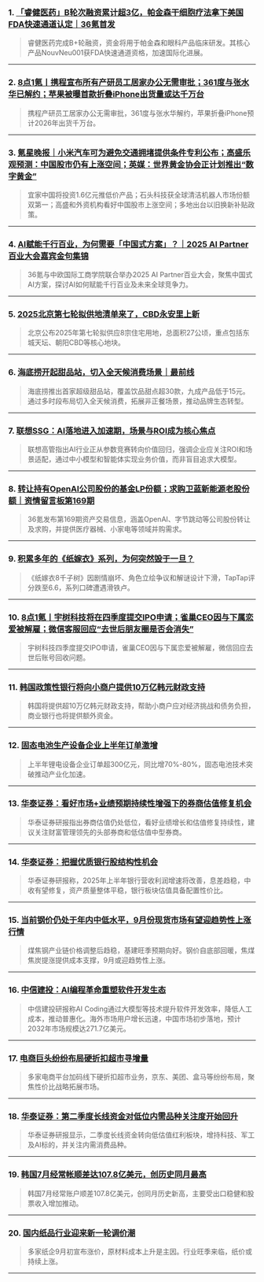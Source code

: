 ### 1. [「睿健医药」B轮次融资累计超3亿，帕金森干细胞疗法拿下美国FDA快速通道认定｜36氪首发](https://36kr.com/p/3450842281416071?f=rss)

> 睿健医药完成B+轮融资，资金将用于帕金森和眼科产品临床研发。其核心产品NouvNeu001获FDA快速通道资格，加速国际化进展。

---


### 2. [8点1氪丨携程宣布所有产研员工居家办公无需审批；361度与张水华已解约；苹果被曝首款折叠iPhone出货量或达千万台](https://36kr.com/p/3451637427525250?f=rss)

> 携程产研员工居家办公无需审批，361度与张水华解约，苹果折叠iPhone预计2026年出货千万台。

---


### 3. [氪星晚报｜小米汽车可为避免交通拥堵提供条件专利公布；高盛乐观预测：中国股市仍有上涨空间；英媒：世界黄金协会正计划推出“数字黄金”](https://36kr.com/p/3450815918495110?f=rss)

> 宜家中国将投资1.6亿元推低价产品；石头科技获全球清洁机器人市场份额双第一；高盛和外资机构看好中国股市上涨空间；多地出台以旧换新补贴政策。

---


### 4. [AI赋能千行百业，为何需要「中国式方案」？｜2025 AI Partner百业大会嘉宾金句集锦](https://36kr.com/p/3450813613053572?f=rss)

> 36氪与中欧国际工商学院联合举办2025 AI Partner百业大会，聚焦中国式AI方案，探讨AI如何赋能千行百业及未来全球竞争力。

---


### 5. [2025北京第七轮拟供地清单来了，CBD永安里上新](https://36kr.com/p/3450805911590274?f=rss)

> 北京公布2025年第七轮拟供应8宗住宅用地，总面积27公顷，重点包括东城天坛、朝阳CBD等核心地块。

---


### 6. [海底捞开起甜品站，切入全天候消费场景｜最前线](https://36kr.com/p/3450741394150786?f=rss)

> 海底捞推出首家超级甜品站，覆盖饮品甜点超30款，九成产品低于15元。通过多时段布局切入全天候消费，拓展非正餐场景，推动品牌生态转型。

---


### 7. [联想SSG：AI落地进入加速期，场景与ROI成为核心焦点](https://36kr.com/p/3450638838879624?f=rss)

> 联想高管指出AI行业正从参数竞赛转向价值回归，强调企业应关注ROI和场景适配，通过中小模型和智能体实现业务价值，而非盲目追求大模型。

---


### 8. [转让持有OpenAI公司股份的基金LP份额；求购卫蓝新能源老股份额｜资情留言板第169期](https://36kr.com/p/3450540591043970?f=rss)

> 36氪发布第169期资产交易信息，涵盖OpenAI、字节跳动等公司股份转让及求购，并提供医疗器械、小家电等领域并购需求。

---


### 9. [积累多年的《纸嫁衣》系列，为何突然毁于一旦？](https://36kr.com/p/3450440962971271?f=rss)

> 《纸嫁衣8千子树》因剧情崩坏、角色立绘争议和解谜设计下滑，TapTap评分跌至6.6，系列口碑遭遇滑铁卢。

---


### 10. [8点1氪丨宇树科技将在四季度提交IPO申请；雀巢CEO因与下属恋爱被解雇；微信客服回应“去世后朋友圈是否会消失”](https://36kr.com/p/3450237810611584?f=rss)

> 宇树科技四季度提交IPO申请，雀巢CEO因与下属恋爱被解雇，微信回应去世后账号回收问题。

---


### 11. [韩国政策性银行将向小商户提供10万亿韩元财政支持](https://36kr.com/newsflashes/3451651355612547?f=rss)

> 韩国将提供超10万亿韩元财政支持，帮助小商户应对经济挑战和债务负担，商业银行也将提供额外资金。

---


### 12. [固态电池生产设备企业上半年订单激增](https://36kr.com/newsflashes/3451648106813060?f=rss)

> 上半年锂电设备企业订单超300亿元，同比增70%-80%，固态电池技术突破推动产业化加速。

---


### 13. [华泰证券：看好市场+业绩预期持续性增强下的券商估值修复机会](https://36kr.com/newsflashes/3451644246333064?f=rss)

> 华泰证券研报指出券商估值仍处低位，看好业绩增长和估值修复持续性，建议关注财富管理领先的头部券商和低估值中型券商。

---


### 14. [华泰证券：把握优质银行股结构性机会](https://36kr.com/newsflashes/3451643870827909?f=rss)

> 华泰证券研报称，2025年上半年银行营收利润增速将改善，息差趋稳，中收有望修复，资产质量整体平稳，银行板块估值具备配置性价比。

---


### 15. [当前钢价仍处于年内中低水平，9月份现货市场有望迎趋势性上涨行情](https://36kr.com/newsflashes/3451643025560960?f=rss)

> 煤焦钢产业链价格调整后趋稳，基建旺季预期向好。钢价自底部回暖，焦煤焦炭提涨提供成本支撑，9月或迎趋势性上涨。

---


### 16. [中信建投：AI编程革命重塑软件开发生态](https://36kr.com/newsflashes/3451642442634884?f=rss)

> 中信建投研报称AI Coding通过大模型等技术提升软件开发效率，降低人工成本，推动普惠化。海外市场用户增长迅速，中国市场初步落地，预计2032年市场规模达271.7亿美元。

---


### 17. [电商巨头纷纷布局硬折扣超市寻增量](https://36kr.com/newsflashes/3451641999676804?f=rss)

> 多家电商平台加码线下硬折扣超市业务，京东、美团、盒马等纷纷布局，聚焦性价比战略拓展市场。

---


### 18. [华泰证券：第二季度长线资金对低位内需品种关注度开始回升](https://36kr.com/newsflashes/3451641189815940?f=rss)

> 华泰证券研报显示，二季度长线资金转向低估值红利板块，增持科技、军工及AI标的，并关注内需消费品种。

---


### 19. [韩国7月经常帐顺差达107.8亿美元，创历史同月最高](https://36kr.com/newsflashes/3451639948498313?f=rss)

> 韩国7月经常账户顺差107.8亿美元，创同月历史新高，主要受出口稳健和股票收入增加推动。

---


### 20. [国内纸品行业迎来新一轮调价潮](https://36kr.com/newsflashes/3451638873167490?f=rss)

> 多家纸企9月初宣布涨价，原材料成本上升是主因。行业旺季来临，纸价或持续上涨。

---

